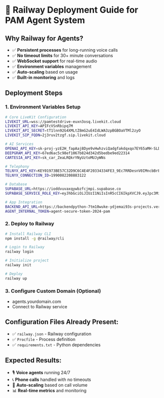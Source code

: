 # 🚂 Railway Deployment Guide for PAM Agent System

## Why Railway for Agents?
- ✅ **Persistent processes** for long-running voice calls
- ✅ **No timeout limits** for 30+ minute conversations
- ✅ **WebSocket support** for real-time audio
- ✅ **Environment variables** management
- ✅ **Auto-scaling** based on usage
- ✅ **Built-in monitoring** and logs

## Deployment Steps

### 1. Environment Variables Setup
```bash
# Core LiveKit Configuration
LIVEKIT_URL=wss://pamtestdrive-euxn3osq.livekit.cloud
LIVEKIT_API_KEY=APIFcVSnRbipq7M
LIVEKIT_API_SECRET=tT1lnn92G4XMLtZ8mG2uE4IdLWA3zpBGBOaVTMl2zyO
LIVEKIT_SIP_FQDN=2j3ruv2tzgf.sip.livekit.cloud

# AI Services
OPENAI_API_KEY=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
DEEPGRAM_API_KEY=67ed6ac5c98ef1067b824d342d5bedbe9ed22314
CARTESIA_API_KEY=sk_car_ZeaLRQkrYNyUztoMUJyWNs

# Telephony
TELNYX_API_KEY=KEY01973BE57C32D9C6C4E4F20334334FE3_9Ec7RRDesnV0IMncbBrENe
TELNYX_CONNECTION_ID=1990082208883122

# Database
SUPABASE_URL=https://ioddvuvaxqywbzfcjmpi.supabase.co
SUPABASE_SERVICE_ROLE_KEY=eyJhbGciOiJIUzI1NiIsInR5cCI6IkpXVCJ9.eyJpc3MiOiJzdXBhYmFzZSIsInJlZiI6ImlvZGR2dXZheHF5d2J6ZmNqbXBpIiwicm9sZSI6InNlcnZpY2Vfcm9sZSIsImlhdCI6MTc0ODQ0MDA0MSwiZXhwIjoyMDY0MDE2MDQxfQ.IJQ1XU248fRwft2sqBb0IKI6hqH-eaTqQQw-CxCeEHw

# App Integration
BACKEND_API_URL=https://backendpython-7tm10wuke-ydjemai93s-projects.vercel.app
AGENT_INTERNAL_TOKEN=agent-secure-token-2024-pam
```

### 2. Deploy to Railway
```bash
# Install Railway CLI
npm install -g @railway/cli

# Login to Railway
railway login

# Initialize project
railway init

# Deploy
railway up
```

### 3. Configure Custom Domain (Optional)
- agents.yourdomain.com
- Connect to Railway service

## Configuration Files Already Present:
- ✅ `railway.json` - Railway configuration
- ✅ `Procfile` - Process definition  
- ✅ `requirements.txt` - Python dependencies

## Expected Results:
- 🎙️ **Voice agents** running 24/7
- 📞 **Phone calls** handled with no timeouts
- 🔄 **Auto-scaling** based on call volume
- 📊 **Real-time metrics** and monitoring
